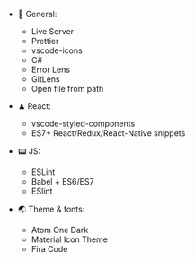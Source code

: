 - 🌱 General:
  - Live Server
  - Prettier
  - vscode-icons
  - C#
  - Error Lens
  - GitLens
  - Open file from path
  
- ♟ React:
  - vscode-styled-components
  - ES7+ React/Redux/React-Native snippets

- 📟 JS:
  - ESLint
  - Babel + ES6/ES7
  - ESlint
  
- 🌏 Theme & fonts:
  - Atom One Dark 
  - Material Icon Theme
  - Fira Code
